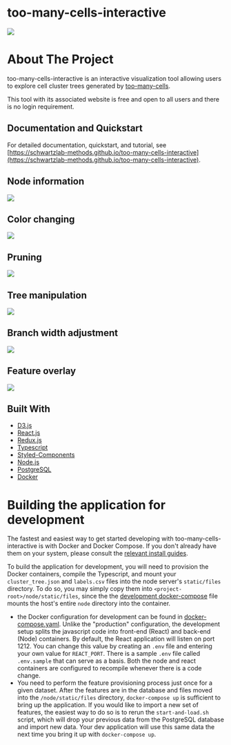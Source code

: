 # too-many-cells-interactive
![](img/screenshot.gif)

# About The Project

too-many-cells-interactive is an interactive visualization tool allowing users to explore cell cluster trees generated by [too-many-cells](https://github.com/GregorySchwartz/too-many-cells).

This tool with its associated website is free and open to all users and there is
no login requirement.

## Documentation and Quickstart

For detailed documentation, quickstart, and tutorial, see [https://schwartzlab-methods.github.io/too-many-cells-interactive](https://schwartzlab-methods.github.io/too-many-cells-interactive).

## Node information
![](img/node_peek.gif)

## Color changing
![](img/color_selector.gif)

## Pruning
![](img/pruning.gif)

## Tree manipulation
![](img/dragging.gif)

## Branch width adjustment
![](img/branch_width.gif)

## Feature overlay
![](img/overlay.gif)

## Built With

* [D3.js](https://d3js.org/)
* [React.js](https://reactjs.org/)
* [Redux.js](https://redux.js.org/)
* [Typescript](https://www.typescriptlang.org/)
* [Styled-Components](https://styled-components.com/)
* [Node.js](https://nodejs.org/en/)
* [PostgreSQL](https://www.postgresql.org/)
* [Docker](https://www.docker.com/)

# Building the application for development

The fastest and easiest way to get started developing with too-many-cells-interactive is with Docker and Docker Compose. If you don't already have them on your system, please consult the [relevant install guides](https://docs.docker.com/get-docker/).

To build the application for development, you will need to provision the Docker containers, compile the Typescript, and mount your `cluster_tree.json` and `labels.csv` files into the node server's `static/files` directory. To do so, you may simply copy them into `<project-root>/node/static/files`, since the the [development docker-compose](docker-compose.yaml) file mounts the host's entire `node` directory into the container.
  - the Docker configuration for development can be found in [docker-compose.yaml](./docker-compose.yaml). Unlike the "production" configuration, the development setup splits the javascript code into front-end (React) and back-end (Node) containers. By default, the React application will listen on port 1212. You can change this value by creating an `.env` file and entering your own value for `REACT_PORT`. There is a sample `.env` file called `.env.sample` that can serve as a basis. Both the node and react containers are configured to recompile whenever there is a code change.
  - You need to perform the feature provisioning process just once for a given dataset. After the features are in the database and files moved into the `/node/static/files` directory, `docker-compose up` is sufficient to bring up the application. If you would like to import a new set of features, the easiest way to do so is to rerun the `start-and-load.sh` script, which will drop your previous data from the PostgreSQL database and import new data. Your dev application will use this same data the next time you bring it up with `docker-compose up`.

